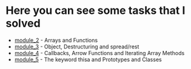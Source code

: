 # Here you can see some tasks that I solved
* [module_2](https://github.com/dankozz1t/tasks-js/tree/main/js/module_2) - Arrays and Functions
* [module_3](https://github.com/dankozz1t/tasks-js/tree/main/js/module_3) - Object, Destructuring and spread/rest
* [module_4](https://github.com/dankozz1t/tasks-js/tree/main/js/module_4) - Callbacks, Arrow Functions and Iterating Array Methods
* [module_5](https://github.com/dankozz1t/tasks-js/tree/main/js/module_5) - The keyword  thisa and Prototypes and Classes
